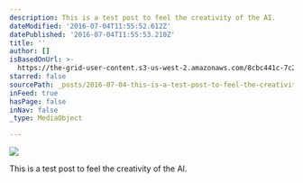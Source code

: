 ```yaml
---
description: This is a test post to feel the creativity of the AI.
dateModified: '2016-07-04T11:55:52.612Z'
datePublished: '2016-07-04T11:55:53.210Z'
title: ''
author: []
isBasedOnUrl: >-
  https://the-grid-user-content.s3-us-west-2.amazonaws.com/8cbc441c-7c27-453e-baa3-5c6cbf6e1df8.jpg
starred: false
sourcePath: _posts/2016-07-04-this-is-a-test-post-to-feel-the-creativity-of-the-ai.md
inFeed: true
hasPage: false
inNav: false
_type: MediaObject

---
```

![](https://the-grid-user-content.s3-us-west-2.amazonaws.com/8cbc441c-7c27-453e-baa3-5c6cbf6e1df8.jpg)

This is a test post to feel the creativity of the AI.